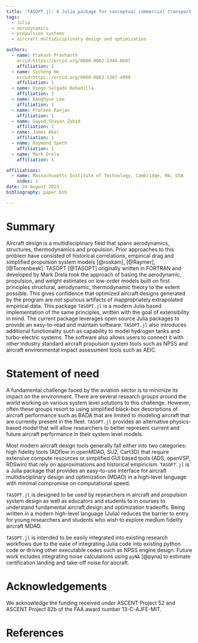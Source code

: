 ```yaml
---
title: 'TASOPT.jl: A Julia package for conceptual commercial transport aircraft design'
tags:
  - Julia
  - aerodynamics
  - propulsion systems
  - aircraft multidiciplinary design and optimization

authors:
  - name: Prakash Prashanth
    orcid:https://orcid.org/0000-0002-2346-0697
    affiliation: 1
  - name: Sicheng He
    orcid:https://orcid.org/0000-0003-1307-4909
    affiliation: 1
  - name: Diego Salgado Bobadilla
    affiliation: 1
  - name: Kanghyun Lee
    affiliation: 1
  - name: Prateek Ranjan
    affiliation: 1
  - name: Sayed Shayan Zahid 
    affiliation: 1
  - name: James Abel
    affiliation: 1
  - name: Raymond Speth
    affiliation: 1
  - name: Mark Drela
    affiliation: 1

affiliations:
  - name: Massachusetts Institute of Technology, Cambridge, MA, USA
    index: 1
date: 24 August 2023
bibliography: paper.bib

---
```


# Summary

Aircraft design is a multidisciplinary field that spans aerodynamics, structures, thermodynamics and propulsion. Prior approaches to this problem have consisted of historical correlations, empirical drag and simplified propulsion system models [@roskam], [@Raymer], [@Torrenbeek]. 
TASOPT [@TASOPT] originally written in FORTRAN and developed by Mark Drela took the approach of basing the aerodynamic, propulsion, and weight estimates on low-order models built on first principles structural, aerodynamic, thermodynamic theory to the extent possible. This gives confidence that optimized aircraft designs generated by the program are not spurious artifacts of inappropriately extrapolated empirical data. 
This package `TASOPT.jl` is a modern Julia based implementation of the same principles, written with the goal of extensibility in mind. The current package leverages open source Julia packages to provide an easy-to-read and maintain software. `TASOPT.jl` also introduces additional functionality such as capability to model hydrogen tanks and turbo-electric systems. The software also allows users to connect it with other industry standard aircraft propulsion system tools such as NPSS and aircraft environmental impact assessment tools such as AEIC.
# Statement of need

A fundamental challenge faced by the aviation sector is to minimize its impact on the environment. There are several research groups around the world working on various system level solutions to this challenge. However, often these groups resort to using simplified black-box descriptions of aircraft performance such as BADA that are limited to modeling aircraft that are currently present in the fleet. `TASOPT.jl` provides an alternative physics-based model that will allow researchers to better represent current and future aircraft performance in their system level models.

Most modern aircraft design tools generally fall either into two categories: high fidelity tools (ADflow in openMDAO, SU2, Cart3D) that require extensive compute resources or simplified GUI based tools (ADS, openVSP, RDSwin) that rely on approximations and historical empiricism.  `TASOPT.jl` is a Julia package that provides an easy-to-use interface for aircraft multidisciplinary design and optimization (MDAO) in a high-level language with minimal compromise on computational speed. 

`TASOPT.jl` is designed to be used by researchers in aircraft and propulsion system design as well as educators and students to in courses to understand fundamental aircraft design and optimization tradeoffs. Being written in a modern high-level language (Julia) reduces the barrier to entry for young researchers and students who wish to explore medium fidelity aircraft MDAO.

`TASOPT.jl` is intended to be easily integrated into existing research workflows due to the ease of integrating Julia code into existing python code or driving other executable codes such as NPSS engine design. Future work includes integrating noise calculations using `pyNA` [@pyna] to estimate certification landing and take-off noise for aircraft. 
# Acknowledgements

We acknowledge the funding received under ASCENT Project 52 and ASCENT Project 82b of the FAA award number 13-C-AJFE-MIT. 

# References
